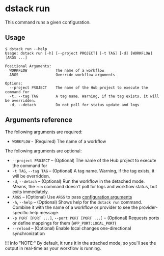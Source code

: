 # dstack run

This command runs a given configuration.

## Usage

<div class="termy">

```shell
$ dstack run --help
Usage: dstack run [-h] [--project PROJECT] [-t TAG] [-d] [WORKFLOW] [ARGS ...]

Positional Arguments:
  WORKFLOW             The name of a workflow
  ARGS                 Override workflow arguments

Options:
  --project PROJECT    The name of the Hub project to execute the command for
  -t, --tag TAG        A tag name. Warning, if the tag exists, it will be overridden.
  -d, --detach         Do not poll for status update and logs
```

</div>

## Arguments reference

The following arguments are required:

- `WORKFLOW` - (Required) The name of a workflow

The following arguments are optional:

- `--project PROJECT` – (Optional) The name of the Hub project to execute the command for
- `-t TAG`, `--tag TAG` – (Optional) A tag name. Warning, if the tag exists, it will be overridden.
- `-d`, `--detach` – (Optional) Run the workflow in the detached mode. Means, the `run` command doesn't
  poll for logs and workflow status, but exits immediately.
- `ARGS` – (Optional) Use `ARGS` to pass [configuration arguments](../../usage/args.md)
- `-h`, `--help` – (Optional) Shows help for the `dstack run` command. Combine it with the name of a workflow
  or provider to see the provider-specific help message.
- `-p PORT [PORT ...]`, `--port PORT [PORT ...]` – (Optional) Requests ports or define mappings for them (`APP_PORT:LOCAL_PORT`)
- `--reload` – (Optional) Enable local changes one-directional synchronization 

!!! info "NOTE:"
    By default, it runs it in the attached mode, so you'll see the output in real-time as your
    workflow is running.